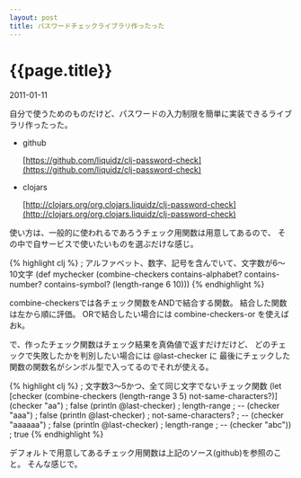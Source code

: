 ```yaml
---
layout: post
title: パスワードチェックライブラリ作ったった
---
```


# {{page.title}}
<p class="meta">2011-01-11</p>


自分で使うためのものだけど、パスワードの入力制限を簡単に実装できるライブラリ作ったった。

 - github

     [https://github.com/liquidz/clj-password-check](https://github.com/liquidz/clj-password-check)

 - clojars

     [http://clojars.org/org.clojars.liquidz/clj-password-check](http://clojars.org/org.clojars.liquidz/clj-password-check)

使い方は、一般的に使われるであろうチェック用関数は用意してあるので、
その中で自サービスで使いたいものを選ぶだけな感じ。

{% highlight clj %}
; アルファベット、数字、記号を含んでいて、文字数が6～10文字
(def mychecker (combine-checkers contains-alphabet? contains-number? contains-symbol? (length-range 6 10)))
{% endhighlight %}

combine-checkersでは各チェック関数をANDで結合する関数。
結合した関数は左から順に評価。
ORで結合したい場合には combine-checkers-or を使えばおk。

で、作ったチェック関数はチェック結果を真偽値で返すだけだけど、
どのチェックで失敗したかを判別したい場合には @last-checker に
最後にチェックした関数の関数名がシンボル型で入ってるのでそれが使える。

{% highlight clj %}
; 文字数3～5かつ、全て同じ文字でないチェック関数
(let [checker (combine-checkers (length-range 3 5) not-same-characters?)]
  (checker "aa") ; false
  (println @last-checker) ; length-range
  ; --
  (checker "aaa") ; false
  (println @last-checker) ; not-same-characters?
  ; --
  (checker "aaaaaa") ; false
  (println @last-checker) ; length-range
  ; --
  (checker "abc")) ; true
{% endhighlight %}

デフォルトで用意してあるチェック用関数は上記のソース(github)を参照のこと。
そんな感じで。




